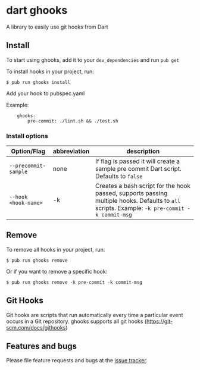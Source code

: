 # dart ghooks

A library to easily use git hooks from Dart

## Install

To start using ghooks, add it to your `dev_dependencies` and run `pub get`

To install hooks in your project, run:

    $ pub run ghooks install
        
Add your hook to pubspec.yaml
    
Example:
    
```
    ghooks:
        pre-commit: ./lint.sh && ./test.sh
```
        

### Install options

| Option/Flag | abbreviation | description |
| -------- | ---------- | ---------- |
| `--precommit-sample` | none | If flag is passed it will create a sample pre commit Dart script. Defaults to `false` |
| `--hook <hook-name>` | -k | Creates a bash script for the hook passed, supports passing multiple hooks. Defaults to `all` scripts. Example: `-k pre-commit -k commit-msg` |

## Remove

To remove all hooks in your project, run:

    $ pub run ghooks remove
    
Or if you want to remove a specific hook:
    
    $ pub run ghooks remove -k pre-commit -k commit-msg

## Git Hooks

Git hooks are scripts that run automatically every time a particular event occurs in a Git repository. 
ghooks supports all git hooks (https://git-scm.com/docs/githooks)

## Features and bugs

Please file feature requests and bugs at the [issue tracker][tracker].

[tracker]: https://github.com/stepancar/ghooks/issues

